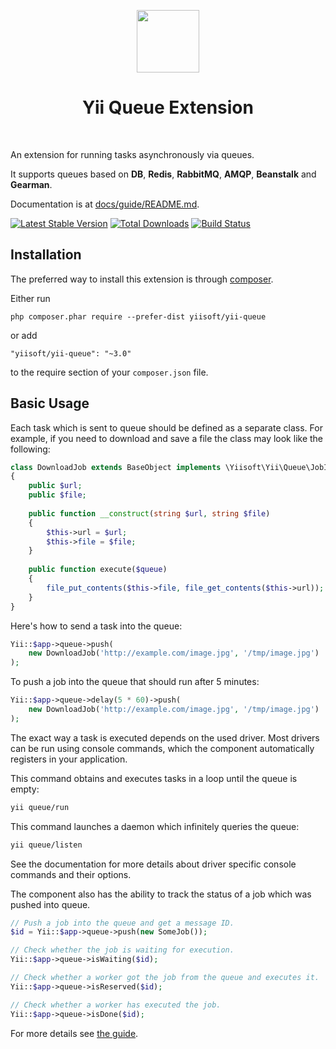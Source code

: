 <p align="center">
    <a href="https://github.com/yiisoft" target="_blank">
        <img src="https://avatars0.githubusercontent.com/u/993323" height="100px">
    </a>
    <h1 align="center">Yii Queue Extension</h1>
    <br>
</p>

An extension for running tasks asynchronously via queues.

It supports queues based on **DB**, **Redis**, **RabbitMQ**, **AMQP**, **Beanstalk** and **Gearman**.

Documentation is at [docs/guide/README.md](docs/guide/README.md).

[![Latest Stable Version](https://poser.pugx.org/yiisoft/yii-queue/v/stable.svg)](https://packagist.org/packages/yiisoft/yii-queue)
[![Total Downloads](https://poser.pugx.org/yiisoft/yii-queue/downloads.svg)](https://packagist.org/packages/yiisoft/yii-queue)
[![Build Status](https://travis-ci.org/yiisoft/yii-queue.svg?branch=master)](https://travis-ci.org/yiisoft/yii-queue)

Installation
------------

The preferred way to install this extension is through [composer](http://getcomposer.org/download/).

Either run

```
php composer.phar require --prefer-dist yiisoft/yii-queue
```

or add

```
"yiisoft/yii-queue": "~3.0"
```

to the require section of your `composer.json` file.

Basic Usage
-----------

Each task which is sent to queue should be defined as a separate class.
For example, if you need to download and save a file the class may look like the following:

```php
class DownloadJob extends BaseObject implements \Yiisoft\Yii\Queue\JobInterface
{
    public $url;
    public $file;
    
    public function __construct(string $url, string $file)
    {
        $this->url = $url;
        $this->file = $file;
    }
    
    public function execute($queue)
    {
        file_put_contents($this->file, file_get_contents($this->url));
    }
}
```

Here's how to send a task into the queue:

```php
Yii::$app->queue->push(
    new DownloadJob('http://example.com/image.jpg', '/tmp/image.jpg')
);
```
To push a job into the queue that should run after 5 minutes:

```php
Yii::$app->queue->delay(5 * 60)->push(
    new DownloadJob('http://example.com/image.jpg', '/tmp/image.jpg')
);
```

The exact way a task is executed depends on the used driver. Most drivers can be run using
console commands, which the component automatically registers in your application.

This command obtains and executes tasks in a loop until the queue is empty:

```sh
yii queue/run
```

This command launches a daemon which infinitely queries the queue:

```sh
yii queue/listen
```

See the documentation for more details about driver specific console commands and their options.

The component also has the ability to track the status of a job which was pushed into queue.

```php
// Push a job into the queue and get a message ID.
$id = Yii::$app->queue->push(new SomeJob());

// Check whether the job is waiting for execution.
Yii::$app->queue->isWaiting($id);

// Check whether a worker got the job from the queue and executes it.
Yii::$app->queue->isReserved($id);

// Check whether a worker has executed the job.
Yii::$app->queue->isDone($id);
```

For more details see [the guide](docs/guide/README.md).
